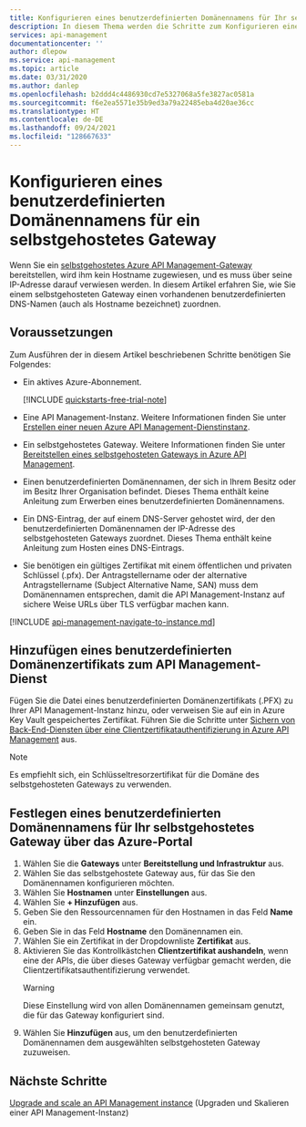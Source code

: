 ```yaml
---
title: Konfigurieren eines benutzerdefinierten Domänennamens für Ihr selbstgehostete Azure API Management-Gateway | Microsoft-Dokumentation
description: In diesem Thema werden die Schritte zum Konfigurieren eines benutzerdefinierten Domänennamens für ein selbstgehostetes Azure API Management-Gateway beschrieben.
services: api-management
documentationcenter: ''
author: dlepow
ms.service: api-management
ms.topic: article
ms.date: 03/31/2020
ms.author: danlep
ms.openlocfilehash: b2ddd4c4486930cd7e5327068a5fe3827ac0581a
ms.sourcegitcommit: f6e2ea5571e35b9ed3a79a22485eba4d20ae36cc
ms.translationtype: HT
ms.contentlocale: de-DE
ms.lasthandoff: 09/24/2021
ms.locfileid: "128667633"
---
```

# <a name="configure-a-custom-domain-name-for-a-self-hosted-gateway"></a>Konfigurieren eines benutzerdefinierten Domänennamens für ein selbstgehostetes Gateway

Wenn Sie ein [selbstgehostetes Azure API Management-Gateway](self-hosted-gateway-overview.md) bereitstellen, wird ihm kein Hostname zugewiesen, und es muss über seine IP-Adresse darauf verwiesen werden. In diesem Artikel erfahren Sie, wie Sie einem selbstgehosteten Gateway einen vorhandenen benutzerdefinierten DNS-Namen (auch als Hostname bezeichnet) zuordnen.

## <a name="prerequisites"></a>Voraussetzungen

Zum Ausführen der in diesem Artikel beschriebenen Schritte benötigen Sie Folgendes:

-   Ein aktives Azure-Abonnement.

    [!INCLUDE [quickstarts-free-trial-note](../../includes/quickstarts-free-trial-note.md)]

-   Eine API Management-Instanz. Weitere Informationen finden Sie unter [Erstellen einer neuen Azure API Management-Dienstinstanz](get-started-create-service-instance.md).
- Ein selbstgehostetes Gateway. Weitere Informationen finden Sie unter [Bereitstellen eines selbstgehosteten Gateways in Azure API Management](api-management-howto-provision-self-hosted-gateway.md).
-   Einen benutzerdefinierten Domänennamen, der sich in Ihrem Besitz oder im Besitz Ihrer Organisation befindet. Dieses Thema enthält keine Anleitung zum Erwerben eines benutzerdefinierten Domänennamens.
-   Ein DNS-Eintrag, der auf einem DNS-Server gehostet wird, der den benutzerdefinierten Domänennamen der IP-Adresse des selbstgehosteten Gateways zuordnet. Dieses Thema enthält keine Anleitung zum Hosten eines DNS-Eintrags.
-   Sie benötigen ein gültiges Zertifikat mit einem öffentlichen und privaten Schlüssel (.pfx). Der Antragstellername oder der alternative Antragstellername (Subject Alternative Name, SAN) muss dem Domänennamen entsprechen, damit die API Management-Instanz auf sichere Weise URLs über TLS verfügbar machen kann.

[!INCLUDE [api-management-navigate-to-instance.md](../../includes/api-management-navigate-to-instance.md)]

## <a name="add-custom-domain-certificate-to-your-api-management-service"></a>Hinzufügen eines benutzerdefinierten Domänenzertifikats zum API Management-Dienst

Fügen Sie die Datei eines benutzerdefinierten Domänenzertifikats (.PFX) zu Ihrer API Management-Instanz hinzu, oder verweisen Sie auf ein in Azure Key Vault gespeichertes Zertifikat. Führen Sie die Schritte unter [Sichern von Back-End-Diensten über eine Clientzertifikatauthentifizierung in Azure API Management](api-management-howto-mutual-certificates.md) aus.

> [!NOTE]
> Es empfiehlt sich, ein Schlüsseltresorzertifikat für die Domäne des selbstgehosteten Gateways zu verwenden.

## <a name="use-the-azure-portal-to-set-a-custom-domain-name-for-your-self-hosted-gateway"></a>Festlegen eines benutzerdefinierten Domänennamens für Ihr selbstgehostetes Gateway über das Azure-Portal

1. Wählen Sie die **Gateways** unter **Bereitstellung und Infrastruktur** aus.
2. Wählen Sie das selbstgehostete Gateway aus, für das Sie den Domänennamen konfigurieren möchten.
3. Wählen Sie **Hostnamen** unter **Einstellungen** aus.
4. Wählen Sie **+ Hinzufügen** aus.
5. Geben Sie den Ressourcennamen für den Hostnamen in das Feld **Name** ein.
6. Geben Sie in das Feld **Hostname** den Domänennamen ein.
7. Wählen Sie ein Zertifikat in der Dropdownliste **Zertifikat** aus.
8. Aktivieren Sie das Kontrollkästchen **Clientzertifikat aushandeln**, wenn eine der APIs, die über dieses Gateway verfügbar gemacht werden, die Clientzertifikatsauthentifizierung verwendet.
    > [!WARNING]
    > Diese Einstellung wird von allen Domänennamen gemeinsam genutzt, die für das Gateway konfiguriert sind.
9. Wählen Sie **Hinzufügen** aus, um den benutzerdefinierten Domänennamen dem ausgewählten selbstgehosteten Gateway zuzuweisen.

## <a name="next-steps"></a>Nächste Schritte

[Upgrade and scale an API Management instance](upgrade-and-scale.md) (Upgraden und Skalieren einer API Management-Instanz)
